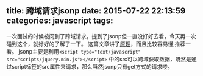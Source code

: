 title: 跨域请求jsonp
date: 2015-07-22 22:13:59
categories: javascript
tags:
---
一次面试的时候被问到了跨域请求，提到了jsonp但一直没好好去看，今天再一次碰到这个，就好好的了解了一下。
这篇文章讲了[原理][1]，而且比较容易懂,推荐一看。
jsonp主要是利用`<script type="text/javascript" src="scripts/jquery.min.js"></script>`
中的src可以跨域获取数据，既然是通过script标签的src属性来请求，那么当然jsonp只有get方式的请求喽。

  [1]: http://www.cnblogs.com/yuzhongwusan/archive/2012/12/11/2812849.html